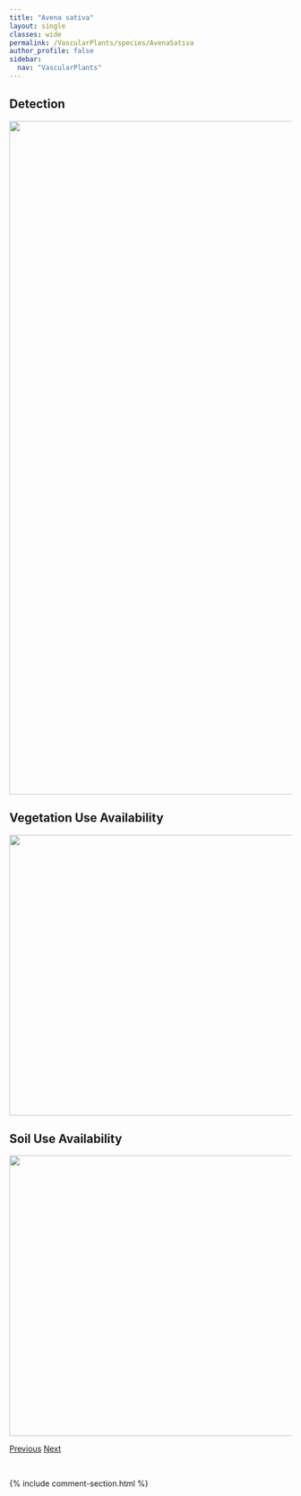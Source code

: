 ```yaml
---
title: "Avena sativa"
layout: single
classes: wide
permalink: /VascularPlants/species/AvenaSativa
author_profile: false
sidebar:
  nav: "VascularPlants"
---
```


<h2>Detection</h2>

<a href="https://drive.google.com/uc?export=view&id=1R8is9DrEU5TpehkI4Uh3pt-vYBUYv-ex">
<img src="https://drive.google.com/uc?export=view&id=1R8is9DrEU5TpehkI4Uh3pt-vYBUYv-ex" height = "1200" width = "800">
</a>


<h2>Vegetation Use Availability</h2>

<a href="https://drive.google.com/uc?export=view&id=1tMmlJJM0aowSp0diAHqR3UlXxOOEcCUY">
<img src="https://drive.google.com/uc?export=view&id=1tMmlJJM0aowSp0diAHqR3UlXxOOEcCUY" height = "500" width = "1000">
</a>


<h2>Soil Use Availability</h2>

<a href="https://drive.google.com/uc?export=view&id=1_7E5IGA59lWM4MZWNt0rR_npyrgjwJCq">
<img src="https://drive.google.com/uc?export=view&id=1_7E5IGA59lWM4MZWNt0rR_npyrgjwJCq" height = "500" width = "1000">
</a>


<a href="/DevelopmentWebsite/VascularPlants/species/AvenaFatua" class="pagination--pager" title="Avena fatua">Previous</a> <a href="/DevelopmentWebsite/VascularPlants/species/AxyrisAmaranthoides" class="pagination--pager" title="Axyris amaranthoides">Next</a>

<p>&nbsp;</p>

{% include comment-section.html %}
